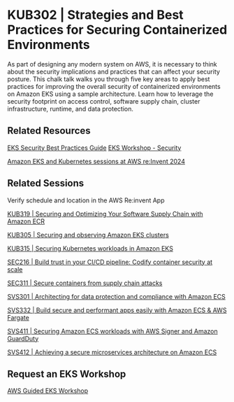 # KUB302 | Strategies and Best Practices for Securing Containerized Environments

As part of designing any modern system on AWS, it is necessary to think about the security implications and practices that can affect your security posture. This chalk talk walks you through five key areas to apply best practices for improving the overall security of containerized environments on Amazon EKS using a sample architecture. Learn how to leverage the security footprint on access control, software supply chain, cluster infrastructure, runtime, and data protection.

## Related Resources

[EKS Security Best Practices Guide](https://docs.aws.amazon.com/eks/latest/best-practices/security.html)
[EKS Workshop - Security](https://www.eksworkshop.com/docs/security/)

[Amazon EKS and Kubernetes sessions at AWS re:Invent 2024](https://aws.amazon.com/blogs/containers/amazon-eks-and-kubernetes-sessions-at-aws-reinvent-2024/)

## Related Sessions

Verify schedule and location in the AWS Re:invent App

[KUB319 | Securing and Optimizing Your Software Supply Chain with Amazon ECR](https://registration.awsevents.com/flow/awsevents/reinvent24/sessioncatalog/page/page?search=kub319)

[KUB305 | Securing and observing Amazon EKS clusters](https://registration.awsevents.com/flow/awsevents/reinvent24/sessioncatalog/page/page?search=kub305)

[KUB315 | Securing Kubernetes workloads in Amazon EKS](https://registration.awsevents.com/flow/awsevents/reinvent24/sessioncatalog/page/page?search=kub315)

[SEC216 | Build trust in your CI/CD pipeline: Codify container security at scale](https://registration.awsevents.com/flow/awsevents/reinvent24/sessioncatalog/page/page?search=sec216)

[SEC311 | Secure containers from supply chain attacks](https://registration.awsevents.com/flow/awsevents/reinvent24/sessioncatalog/page/page?search=sec311)

[SVS301 | Architecting for data protection and compliance with Amazon ECS](https://registration.awsevents.com/flow/awsevents/reinvent24/sessioncatalog/page/page?search=svs301)

[SVS332 | Build secure and performant apps easily with Amazon ECS & AWS Fargate](https://registration.awsevents.com/flow/awsevents/reinvent24/sessioncatalog/page/page?search=svs332)

[SVS411 | Securing Amazon ECS workloads with AWS Signer and Amazon GuardDuty](https://registration.awsevents.com/flow/awsevents/reinvent24/sessioncatalog/page/page?search=svs411)

[SVS412 | Achieving a secure microservices architecture on Amazon ECS](https://registration.awsevents.com/flow/awsevents/reinvent24/sessioncatalog/page/page?search=svs412)

## Request an EKS Workshop
[AWS Guided EKS Workshop](https://pages.awscloud.com/NAMER-other-PT-eks-workshop-2024-reg.html?trk=93273282-cba3-45ac-932f-841b45264eee&sc_channel=el)
